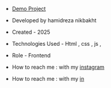 - [Demo Project](https://hamidrezanikbkht.github.io/zarinpal/)

- Developed by hamidreza nikbakht

- Created - 2025

- Technologies Used - Html , css , js ,

- Role - Frontend

- How to reach me : with my [instagram](https://www.instagram.com/hamidrezanikbakht?igsh=dTRxeTdudDRpbmc0)
- How to reach me : with my [in](https://www.linkedin.com/in/hamidreza-nikbakht-787164334)
